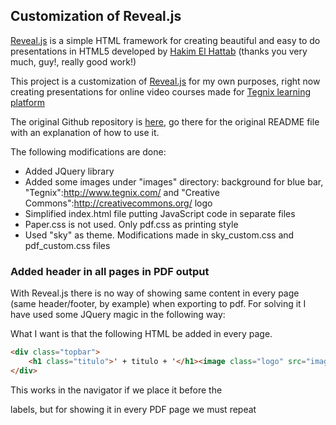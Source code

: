 ## Customization of Reveal.js

[Reveal.js](http://lab.hakim.se/reveal-js) is a simple HTML framework for creating beautiful and easy to do presentations in HTML5 developed by [Hakim El Hattab](https://github.com/hakimel) (thanks you very much, guy!, really good work!)

This project is a customization of [Reveal.js](http://lab.hakim.se/reveal-js) for my own purposes, right now creating presentations for online video courses made for [Tegnix learning platform](https://aula.tegnix.com.)

The original Github repository is [here](https://github.com/hakimel/reveal.js), go there for the original README file with an explanation of how to use it.

The following modifications are done:
* Added JQuery library
* Added some images under "images" directory: background for blue bar, "Tegnix":http://www.tegnix.com/ and "Creative Commons":http://creativecommons.org/ logo
* Simplified index.html file putting JavaScript code in separate files
* Paper.css is not used. Only pdf.css as printing style
* Used "sky" as theme. Modifications made in sky_custom.css and pdf_custom.css files

### Added header in all pages in PDF output

With Reveal.js there is no way of showing same content in every page (same header/footer, by example) when exporting to pdf. For solving it I have used some JQuery magic in the following way:

What I want is that the following HTML be added in every page. 

```html
<div class="topbar">
    <h1 class="titulo">' + titulo + '</h1><image class="logo" src="images/logo_tegnix.png">
</div>
```

This works in the navigator if we place it before the <code><section></code> labels, but for showing it in every PDF page we must repeat